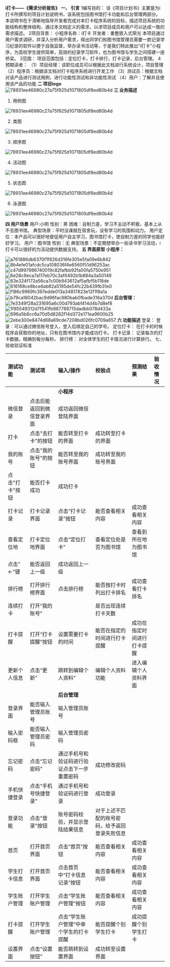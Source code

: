 **i打卡——《需求分析报告》**
**一、 引言**
1编写目的：
该《项目计划书》主要是为i打卡所撰写的项目计划说明书，该系统包括图书馆打卡功能和后台管理两部分。
本说明书在于清晰地指导开发者完成对本打卡程序系统的目标，描述项目系统的功能结构和整体结构，通过本文档定义的需求，以求项目成员和用户可以达成一致的需求描述。
2项目背景：
小程序名称：i打卡
开发者：重整嵌入式荣光 
本项目通过用户需求调研，并深入分析用户需求，得出同学们和图书馆管理员需要一款记录学习纪录的软件以便于自我监督，举办读书活动等，于是我们特此推出“i打卡”小程序，为高校学生提供简单，高效的纪录学习软件，也为图书馆与学生之间搭建一座桥梁。
3范围：
项目范围包括：定位打卡，打卡排行，打卡记录，后台管理。
4预期读者：
（1）项目经理：该职位成员可以根据此文档进行系统设计，项目管理
（2）程序员：根据该文档对打卡程序系统进行开发工作
（3）测试员：根据文档对该产品进行测试用例，进行功能性测试和非功能性测试
（4）用户：了解并且使用该产品的功能
**二 项目logo**
![78931ee46980c27a75f925d1071805df8ed80b4d](http://i2.tiimg.com/736386/bf28a9c6ee1ab3ac.jpg)
**三 业务描述**

1. 用例图

![78931ee46980c27a75f925d1071805df8ed80b4d](http://i2.tiimg.com/736386/142dd537dcaa6f71.png)

2. 类图

![78931ee46980c27a75f925d1071805df8ed80b4d](http://i2.tiimg.com/736386/894b3917737192e8.png)

3. 顺序图

![78931ee46980c27a75f925d1071805df8ed80b4d](http://i2.tiimg.com/736386/af82224223029588.png)

4. 活动图

![78931ee46980c27a75f925d1071805df8ed80b4d](http://i2.tiimg.com/736386/6fcc0c1b9d4059ad.png)

5. 状态图

![78931ee46980c27a75f925d1071805df8ed80b4d](http://i2.tiimg.com/736386/524c57f8d9c31346.png)

6. 泳道图

![78931ee46980c27a75f925d1071805df8ed80b4d](http://i2.tiimg.com/736386/5d0413f684df5694.png)

**四 用户场景**
用户:小明
性别：男
困难：自制力差，学习不主动不积极，基本上从不去图书馆。
典型场景：平时没课就在宿舍玩，没有学习的氛围和动力。
用户定位：本产品可以很好地督促用户自主学习，图书馆打卡，使自制力差的同学也能好好学习。
用户：图书馆
性别：无
典型场景：不定期想举办一些读书学习活动，i打卡可以很好的为活动提供数据支持。 
**五 界面原型**
**小程序：**

![a761886db6370f1f826d316fe305e5fa09e6b842](http://i2.tiimg.com/736386/dfb4adc9f7dc2ffd.png)![8b4efe01afcdc5ca108036f4e6560f51d96253ac](http://i2.tiimg.com/736386/0f9e0695a6ae71be.png)![c47d997986740019c82fafbb92fa00fa5750e951](http://i2.tiimg.com/736386/06cdfa6e7b37af66.png)![6e28c9eca7a117eb70c3af6492b1b884a3a50149](http://i2.tiimg.com/736386/ab8efd1ad74d050c.png)![63e324f172a56ca7c00b943612af5afbf5b118de](http://i2.tiimg.com/736386/812af7ba0b7e3094.png)![616168ce8bce6ab82a5195de54fc22b439fb31e0](http://i2.tiimg.com/736386/a13ca9ff3b6b919f.png)
![f186c9969fc397edde013a34817823e12f1f8a1a](http://i2.tiimg.com/736386/f922438d30bda3e3.png)![b79ca18042bac9d96fac980bab0fbade316a370d](http://i2.tiimg.com/736386/94d5ca4025065bb7.png)
**后台管理：**
![7e3349f28a231695a6c00d793abf414d4b7d8ef8](http://i1.fuimg.com/736386/07116f3fdda341d6.png)
![1f85549312d7f541fb987788715dadbb078d433a](http://i1.fuimg.com/736386/98cde857ea439740.png)
![696a5b8cc6a70d5d8282f14d372e171ea9600b25](http://i1.fuimg.com/736386/f524d839e9d3ca5c.png)
![2ebe300e8474d68a69cde7208bd026fc0709a657](http://i1.fuimg.com/736386/40ea073ea8b10e20.png)
**六 功能描述**
登录：
登录：可以通过微信账号登入，登入后绑定自己的学号。
定位打卡：
在打卡的时候程序会获取你的地址，只有在图书馆内才能成功打卡。
打卡记录：
记录每次的打卡数据，精确到每分每秒。
排行榜：
对全体学生的打卡情况进行计算排行。
七、验收验证标准

|测试功能|测试项|输入/操作|校验点|预测结果|验收情况|
|:-------|:-----|:--------|:-----|:-------|:-------|
|  |  |**小程序**|  |  |  |
|微信登录|点击后能返回到微信登录界面|成功返回微信登陆界面|  |  |  |
|打卡|点击"去打卡"的按钮|能否转至打卡的界面|成功转至打卡的界面|  |  |
|我的账号|点击"我的账号"的按钮|能否转至我的账号界面|成功转至我的账号界面|  |  |
|点击"打卡"按钮|能否打卡成功|成功打卡|  |  |  |
|打卡记录|打卡记录界面|点击“打卡记录”按钮|能否查看相关内容|成功查看相关内容|  |
|查看定位地|打卡定位地界面|点击“定位打卡”|查看定位处是否为图书馆|查看到所在地为图书馆|  |
|点击"<-"键|能否返回上一级|成功返回上一级|  |  |  |
|排行榜|打开排行榜界面|点击排行榜|能否按打卡时列出打卡排名|成功查看打卡排名|  |
|连续打卡|打开“我的账号”|  |是否出现连续打卡天数|  |  |
|打卡提醒|打开“打卡提醒”按钮|设置需要打卡的时间|能否在指定的时间进行打卡提醒|成功在指定时间进行打卡提醒|  |
|更新个人信息|点击“更新”|跳转到编辑个人资料"|编辑个人资料功能|进入编辑个人资料界面|  |
|  |  |**后台管理**|  |  |  |
|登录界面|能否输入管理员账号|输入管理员账号|  |  |  |
|输入密码框|能否输入管理员密码|输入管理员密码|  |  |  |
|忘记密码|点击“忘记密码”|通过手机号和验证码进行验证点击下一步重置密码|成功修改密码|  |  |
|手机快捷登录|点击“手机号快捷登录”|通过手机号和验证码进行登录|成功登录|  |  |
|登录功能|点击"登录"按钮|账号密码校验，并显示登陆结果信息|对于上述不匹配的账号密码，给予返回登录失败信息|  |  |
|首页|打开首页界面|点击“首页”按钮|能否查看相关内容|成功查看相关内容|  |
|学生打卡信息|打开首页界面|点击首页中“打卡信息记录”按钮|能否查看相关内容|成功查看相关内容|  |
|学生账户管理|打开学生账户管理|点击“学生账户管理”按钮|能否查看相关内容|成功查看相关内容||
|打卡提醒|打开学生账户管理|点击“学生账户管理”中单个学生的打卡提醒|能否提醒个别学生打卡|成功提醒个别学生打卡|  |
|设置界面|点击“设置按钮”|能否跳转到设置界面|成功转至设置界面|  |  |

